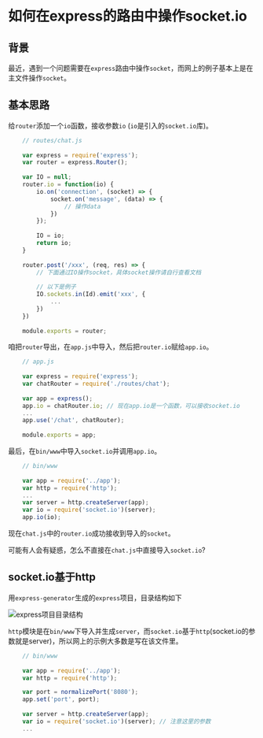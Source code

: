 
# 如何在express的路由中操作socket.io

## 背景

最近，遇到一个问题需要在`express`路由中操作`socket`，而网上的例子基本上是在主文件操作`socket`。

## 基本思路

给`router`添加一个`io`函数，接收参数`io` (`io`是引入的`socket.io`库)。

```javascript
    // routes/chat.js
    
    var express = require('express');
    var router = express.Router();
    
    var IO = null;
    router.io = function(io) {
        io.on('connection', (socket) => {
            socket.on('message', (data) => {
                // 操作data
            })  
        });
        
        IO = io;
        return io;
    }
    
    router.post('/xxx', (req, res) => {
        // 下面通过IO操作socket，具体socket操作请自行查看文档
        
        // 以下是例子
        IO.sockets.in(Id).emit('xxx', {
            ...
        })
    })
    
    module.exports = router;
```

咱把`router`导出，在`app.js`中导入，然后把`router.io`赋给`app.io`。

```javascript
    // app.js
    
    var express = require('express');
    var chatRouter = require('./routes/chat');
    
    var app = express();
    app.io = chatRouter.io; // 现在app.io是一个函数，可以接收socket.io
    ...
    app.use('/chat', chatRouter);
    
    module.exports = app; 
```

最后，在`bin/www`中导入`socket.io`并调用`app.io`。

```javascript
    // bin/www
    
    var app = require('../app');
    var http = require('http');
    ...
    var server = http.createServer(app);
    var io = require('socket.io')(server);
    app.io(io);
```
现在`chat.js`中的`router.io`成功接收到导入的`socket`。

可能有人会有疑惑，怎么不直接在`chat.js`中直接导入`socket.io`?

## socket.io基于http

用`express-generator`生成的`express`项目，目录结构如下

![express项目目录结构](https://raw.githubusercontent.com/Drowned-fish/markdown-images/master/express.png)

`http`模块是在`bin/www`下导入并生成`server`，而`socket.io`基于`http`(socket.io的参数就是server)，所以网上的示例大多数是写在该文件里。

```javascript
    // bin/www
    
    var app = require('../app');
    var http = require('http');

    var port = normalizePort('8080');
    app.set('port', port);
    
    var server = http.createServer(app);
    var io = require('socket.io')(server); // 注意这里的参数
    ...
```
